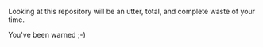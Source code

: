 
Looking at this repository will be an utter, total, and complete waste of your time.

You've been warned ;-)

